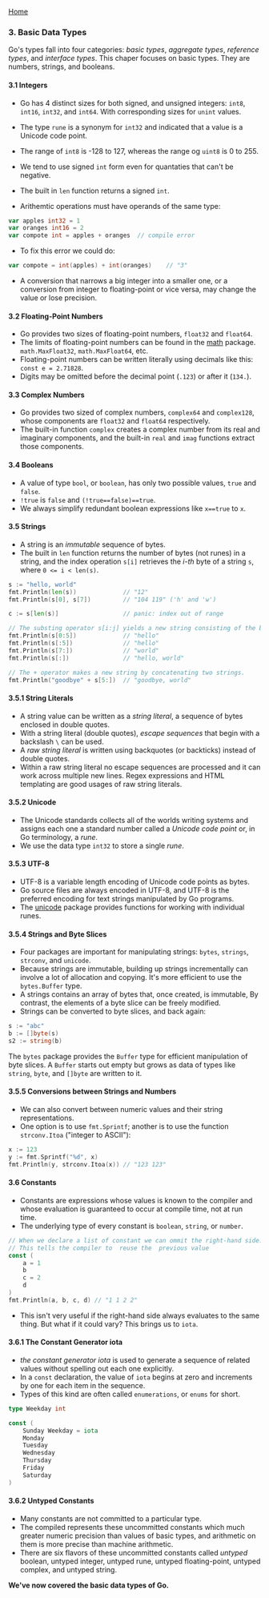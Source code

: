 [Home](https://github.com/bradfield-csi-5/shane325/blob/main/prep-phase/go/notes/the_go_programming_language.md)

### 3. Basic Data Types
Go's types fall into four categories: _basic types_, _aggregate types_, _reference types_, and _interface types_. This chaper focuses on basic types. They are numbers, strings, and booleans.

#### 3.1 Integers
- Go has 4 distinct sizes for both signed, and unsigned integers: `int8`, `int16`, `int32`, and `int64`. With corresponding sizes for `unint` values.
- The type `rune` is a synonym for `int32` and indicated that a value is a Unicode code point.
- The range of `int8` is -128 to 127, whereas the range og `uint8` is 0 to 255.
- We tend to use signed `int` form even for quantaties that can't be negative.
- The built in `len` function returns a signed `int`.

- Arithemtic operations must have operands of the same type:

```go
var apples int32 = 1
var oranges int16 = 2
var compote int = apples + oranges  // compile error
```

- To fix this error we could do:

```go
var compote = int(apples) + int(oranges)    // "3"
```

- A conversion that narrows a big integer into a smaller one, or a conversion from integer to floating-point or vice versa, may change the value or lose precision.

#### 3.2 Floating-Point Numbers
- Go provides two sizes of floating-point numbers, `float32` and `float64`.
- The limits of floating-point numbers can be found in the [math](https://pkg.go.dev/math) package. `math.MaxFloat32`, `math.MaxFloat64`, etc.
- Floating-point numbers can be written literally using decimals like this: `const e = 2.71828`.
- Digits may be omitted before the decimal point (`.123`) or after it (`134.`).

#### 3.3 Complex Numbers
- Go provides two sized of complex numbers, `complex64` and `complex128`, whose components are `float32` and `float64` respectively.
- The built-in function `complex` creates a complex number from its real and imaginary components, and the built-in `real` and `imag` functions extract those components.

#### 3.4 Booleans
- A value of type `bool`, or `boolean`, has only two possible values, `true` and `false`.
- `!true` is `false` and `(!true==false)==true`.
- We always simplify redundant boolean expressions like `x==true` to `x`.

#### 3.5 Strings
- A string is an *immutable* sequence of bytes.
- The built in `len` function returns the number of bytes (not runes) in a string, and the index operation `s[i]` retrieves the _i-th_ byte of a string `s`, where `0 <= i < len(s)`.

```go
s := "hello, world"
fmt.Println(len(s))             // "12"
fmt.Println(s[0], s[7])         // "104 119" ('h' and 'w')

c := s[len(s)]                  // panic: index out of range

// The substing operator s[i:j] yields a new string consisting of the bytes of the original string.
fmt.Println(s[0:5])             // "hello"
fmt.Println(s[:5])              // "hello"
fmt.Println(s[7:])              // "world"
fmt.Println(s[:])               // "hello, world"

// The + operator makes a new string by concatenating two strings.
fmt.Println("goodbye" + s[5:])  // "goodbye, world"
```

#### 3.5.1 String Literals
- A string value can be written as a _string literal_, a sequence of bytes enclosed in double quotes.
- With a string literal (double quotes), _escape sequences_ that begin with a backslash `\` can be used.
- A _raw string literal_ is written using backquotes (or backticks) instead of double quotes.
- Within a raw string literal no escape sequences are processed and it can work across multiple new lines. Regex expressions and HTML templating are good usages of raw string literals.

#### 3.5.2 Unicode
- The Unicode standards collects all of the worlds writing systems and assigns each one a standard number called a _Unicode code point_ or, in Go terminology, a _rune_.
- We use the data type `int32` to store a single _rune_.

#### 3.5.3 UTF-8
- UTF-8 is a variable length encoding of Unicode code points as bytes.
- Go source files are always encoded in UTF-8, and UTF-8 is the preferred encoding for text strings manipulated by Go programs.
- The [unicode](https://pkg.go.dev/unicode) package provides functions for working with individual runes.

#### 3.5.4 Strings and Byte Slices
- Four packages are important for manipulating strings: `bytes`, `strings`, `strconv`, and `unicode`.
- Because strings are immutable, building up strings incrementally can involve a lot of allocation and copying. It's more efficient to use the `bytes.Buffer` type.
- A strings contains an array of bytes that, once created, is immutable, By contrast, the elements of a byte slice can be freely modified.
- Strings can be converted to byte slices, and back again:

```go
s := "abc"
b := []byte(s)
s2 := string(b)
```

The `bytes` package provides the `Buffer` type for efficient manipulation of byte slices. A `Buffer` starts out empty but grows as data of types like `string`, `byte`, and `[]byte` are written to it.

#### 3.5.5 Conversions between Strings and Numbers
- We can also convert between numeric values and their string representations.
- One option is to use `fmt.Sprintf`; another is to use the function `strconv.Itoa` ("integer to ASCII"):

```go
x := 123
y := fmt.Sprintf("%d", x)
fmt.Println(y, strconv.Itoa(x)) // "123 123"
```

#### 3.6 Constants
- Constants are expressions whose values is known to the compiler and whose evaluation is guaranteed to occur at compile time, not at run time.
- The underlying type of every constant is `boolean`, `string`, or `number`.

```go
// When we declare a list of constant we can ommit the right-hand side.
// This tells the compiler to  reuse the  previous value
const (
    a = 1
    b
    c = 2
    d
)
fmt.Println(a, b, c, d) // "1 1 2 2"
```

- This isn't very useful if the right-hand side always evaluates to the same thing. But what if it could vary? This brings us to `iota`.

#### 3.6.1 The Constant Generator iota
- _the constant generator iota_ is used to generate a sequence of related values without spelling out each one explicitly.
- In a `const` declaration, the value of `iota` begins at zero and increments by one for each item in the sequence.
- Types of this kind are often called `enumerations`, or `enums` for short.

```go
type Weekday int

const (
    Sunday Weekday = iota
    Monday
    Tuesday
    Wednesday
    Thursday
    Friday
    Saturday
)
```

#### 3.6.2 Untyped Constants
- Many constants are not committed to a particular type.
- The compiled represents these uncommitted constants which much greater numeric precision than values of basic types, and arithmetic on them is more precise than machine arithmetic.
- There are six flavors of these uncommitted constants called _untyped_ boolean, untyped integer, untyped rune, untyped floating-point, untyped complex, and untyped string.

**We've now covered the basic data types of Go.**
